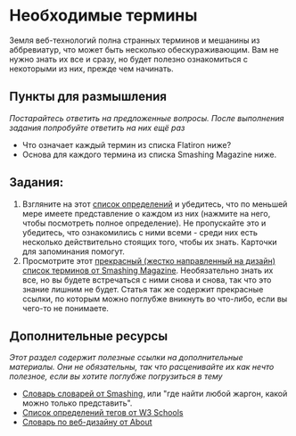 # Необходимые термины

Земля веб-технологий полна странных терминов и мешанины из аббревиатур, что может быть несколько обескураживающим. Вам не нужно знать их все и сразу, но будет полезно ознакомиться с некоторыми из них, прежде чем начинать.

## Пункты для размышления

*Постарайтесь ответить на предложенные вопросы. После выполнения задания попробуйте ответить на них ещё раз*


* Что означает каждый термин из списка Flatiron ниже?
* Основа для каждого термина из списка Smashing Magazine ниже.

## Задания:

1. Взгляните на этот [список определений](https://web.archive.org/web/20150207064442/http://prework.flatironschool.com/web-development) и убедитесь, что по меньшей мере имеете представление о каждом из них (нажмите на него, чтобы посмотреть полное определение). Не пропускайте это и убедитесь, что ознакомились с ними всеми - среди них есть несколько действительно стоящих того, чтобы их знать. Карточки для запоминания помогут.
2. Просмотрите этот [прекрасный (жестко направленный на дизайн) список терминов от Smashing Magazine](http://www.smashingmagazine.com/2009/05/21/web-design-industry-jargon-glossary-and-resources/). Необязательно знать их все, но вы будете встречаться с ними снова и снова, так что это знание лишним не будет. Статья так же содержит прекрасные ссылки, по которым можно поглубже вникнуть во что-либо, если вы чего-то не понимаете.

## Дополнительные ресурсы

*Этот раздел содержит полезные ссылки на дополнительные материалы. Они не обязательны, так что расценивайте их как нечто полезное, если вы хотите поглубже погрузиться в тему*

* [Словарь словарей от Smashing](http://www.smashingmagazine.com/2009/05/29/useful-glossaries-for-web-designers-and-developers/), или "где найти любой жаргон, какой можно только представить".
* [Список определений тегов от W3 Schools](http://www.w3schools.com/tags/)
* [Словарь по веб-дизайну от About](http://webdesign.about.com/od/webdesignhtmlatoz/a/blglossary.htm)
